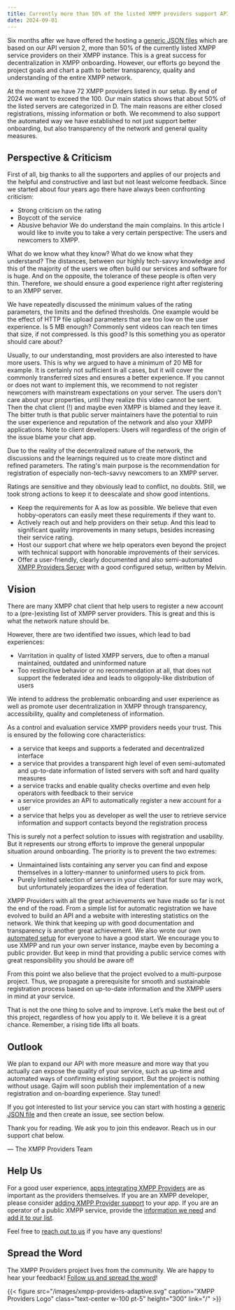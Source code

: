 ```yaml
---
title: Currently more than 50% of the listed XMPP providers support API version 2
date: 2024-09-01
---
```


Six months after we have offered the hosting a [generic JSON files](https://providers.xmpp.net/provider-file-generator/) which are based on our API version 2, more than 50% of the currently listed XMPP service providers on their XMPP instance.
This is a great success for decentralization in XMPP onboarding. However, our efforts go beyond the project goals and chart a path to better transparency, quality and understanding of the entire XMPP network.

At the moment we have 72 XMPP providers listed in our setup.
By end of 2024 we want to exceed the 100.
Our main statics shows that about 50% of the listed servers are categorized in D.
The main reasons are either closed registrations, missing information or both.
We recommend to also support the automated way we have established to not just support better onboarding, but also transparency of the network and general quality measures.

## Perspective &  Criticism

First of all, big thanks to all the supporters and applies of our projects and the helpful and constructive and last but not least welcome feedback.
Since we started about four years ago there have always been confronting criticism:
- Strong criticism on the rating
- Boycott of the service
- Abusive behavior
We do understand the main complains.
In this article I would like to invite you to take a very certain perspective: The users and newcomers to XMPP.

What do we know what they know?
What do we know what they understand?
The distances, between our highly tech-savvy knowledge and this of the majority of the users we often build our services and software for is huge.
And on the opposite, the tolerance of these people is often very thin.
Therefore, we should ensure a good experience right after registering to an XMPP server.

We have repeatedly discussed the minimum values of the rating parameters, the limits and the defined thresholds.
One example would be the effect of HTTP file upload parameters that are too low on the user experience.
Is 5 MB enough? Commonly sent videos can reach ten times that size, if not compressed.
Is this good? Is this something you as operator should care about?

Usually, to our understanding, most providers are also interested to have more users.
This is why we argued to have a minimum of 20 MB for example.
It is certainly not sufficient in all cases, but it will cover the commonly transferred sizes and ensures a better experience.
If you cannot or does not want to implement this, we recommend to not register newcomers with mainstream expectations on your server.
The users don't care about your properties, until they realize this video cannot be sent.
Then the chat client (!) and maybe even XMPP is blamed and they leave it.
The bitter truth is that public server maintainers have the potential to ruin the user experience and reputation of the network and also your XMPP applications.
Note to client developers: Users will regardless of the origin of the issue blame your chat app.

Due to the reality of the decentralized nature of the network, the discussions and the learnings required us to create more distinct and refined parameters.
The rating's main purpose is the recommendation for registration of especially non-tech-savvy newcomers to an XMPP server.

Ratings are sensitive and they obviously lead to conflict, no doubts.
Still, we took strong actions to keep it to deescalate and show good intentions.
- Keep the requirements for A as low as possible. We believe that even hobby-operators can easily meet these requirements if they want to.
- Actively reach out and help providers on their setup. And this lead to significant quality improvements in many setups, besides increasing their service rating.
- Host our support chat where we help operators even beyond the project with technical support with honorable improvements of their services.
- Offer a user-friendly, clearly documented and also semi-automated [XMPP Providers Server](https://invent.kde.org/melvo/xmpp-providers-server) with a good configured setup, written by Melvin.

## Vision

There are many XMPP chat client that help users to register a new account to a (pre-)existing list of XMPP server providers.
This is great and this is what the network nature should be.

However, there are two identified two issues, which lead to bad experiences:
- Varritation in quality of listed XMPP servers, due to often a manual maintained, outdated and uninformed nature
- Too restircitive behavior or no recommendation at all, that does not support the federated idea and leads to oligopoly-like distribution of users

We intend to address the problematic onboarding and user experience as well as promote user decentralization in XMPP through transparency, accessibility, quality and completeness of information.

As a control and evaluation service XMPP providers needs your trust. This is ensured by the following core characteristics:
- a service that keeps and supports a federated and decentralized interface
- a service that provides a transparent high level of even semi-automated and up-to-date information of listed servers with soft and hard quality measures
- a service tracks and enable quality checks overtime and even help operators with feedback to their service
- a service provides an API to automatically register a new account for a user
- a service that helps you as developer as well the user to retrieve service information and support contacts beyond the registration process

This is surely not a perfect solution to issues with registration and usability.
But it represents our strong efforts to improve the general unpopular situation around onboarding.
The priority is to prevent the two extremes:
- Unmaintained lists containing any server you can find and expose themselves in a lottery-manner to uninformed users to pick from.
- Purely limited selection of servers in your client that for sure may work, but unfortunately jeopardizes the idea of federation.

XMPP Providers with all the great achievements we have made so far is not the end of the road.
From a simple list for automatic registration we have evolved to build an API and a website with interesting statistics on the network.
We think that keeping up with good documentation and transparency is another great achievement.
We also wrote our own [automated setup](https://invent.kde.org/melvo/xmpp-providers-server) for everyone to have a good start.
We encourage you to use XMPP and run your own server instance, maybe even by becoming a public provider.
But keep in mind that providing a public service comes with great responsibility you should be aware of!

From this point we also believe that the project evolved to a multi-purpose project.
Thus, we propagate a prerequisite for smooth and sustainable registration process based on up-to-date information and the XMPP users in mind at your service.

That is not the one thing to solve and to improve.
Let’s make the best out of this project, regardless of how you apply to it.
We believe it is a great chance.
Remember, a rising tide lifts all boats.

## Outlook

We plan to expand our API with more measure and more way that you actually can expose the quality of your service, such as up-time and automated ways of confirming existing support.
But the project is nothing without usage. Gajim will soon publish their implementation of a new registration and on-boarding experience. Stay tuned!

If you got interested to list your service you can start with hosting a [generic JSON file](https://providers.xmpp.net/provider-file-generator/) and then create an issue, see section below.

Thank you for reading. We ask you to join this endeavor. Reach us in our support chat below.

— The XMPP Providers Team

## Help Us

For a good user experience, [apps integrating XMPP Providers](https://providers.xmpp.net/apps/) are as important as the providers themselves.
If you are an XMPP developer, please consider [adding XMPP Provider support](https://invent.kde.org/melvo/xmpp-providers#usage) to your app.
If you are an operator of a public XMPP service, provide the [information we need](/faq/#where-do-we-have-the-providers-properties-from) and [add it to our list](https://invent.kde.org/melvo/xmpp-providers/-/blob/master/CONTRIBUTING.md#providers).

Feel free to [reach out to us](/contact/) if you have any questions!

## Spread the Word

The XMPP Providers project lives from the community.
We are happy to hear your feedback!
[Follow us and spread the word](https://fosstodon.org/@xmpp_providers)!

{{< figure src="/images/xmpp-providers-adaptive.svg" caption="XMPP Providers Logo" class="text-center w-100 pt-5" height="300" link="/" >}}

